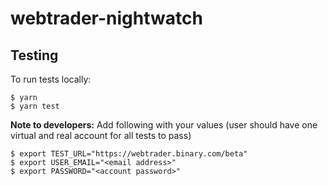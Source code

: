 # webtrader-nightwatch

## Testing

To run tests locally:

    $ yarn
    $ yarn test

**Note to developers:** Add following with your values (user should have one virtual and real account for all tests to pass)

    $ export TEST_URL="https://webtrader.binary.com/beta"
    $ export USER_EMAIL="<email address>"
    $ export PASSWORD="<account password>"
